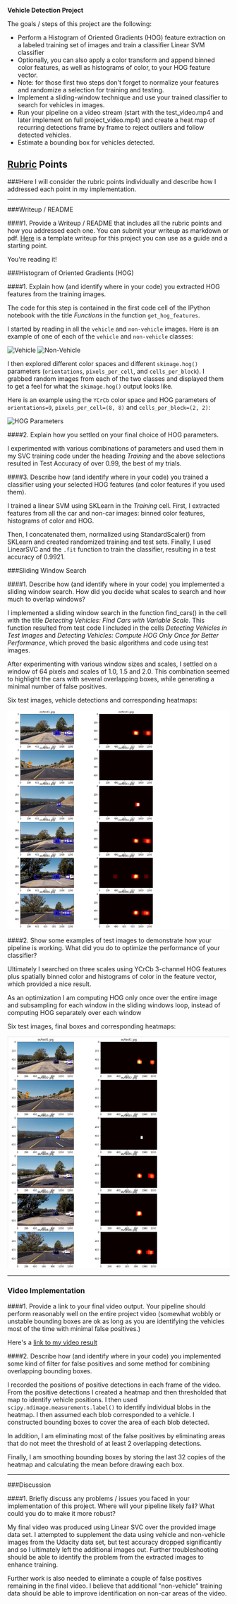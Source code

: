 **Vehicle Detection Project**

The goals / steps of this project are the following:

* Perform a Histogram of Oriented Gradients (HOG) feature extraction on a labeled training set of images and train a classifier Linear SVM classifier
* Optionally, you can also apply a color transform and append binned color features, as well as histograms of color, to your HOG feature vector.
* Note: for those first two steps don't forget to normalize your features and randomize a selection for training and testing.
* Implement a sliding-window technique and use your trained classifier to search for vehicles in images.
* Run your pipeline on a video stream (start with the test_video.mp4 and later implement on full project_video.mp4) and create a heat map of recurring detections frame by frame to reject outliers and follow detected vehicles.
* Estimate a bounding box for vehicles detected.

## [Rubric](https://review.udacity.com/#!/rubrics/513/view) Points
###Here I will consider the rubric points individually and describe how I addressed each point in my implementation.  

---
###Writeup / README

####1. Provide a Writeup / README that includes all the rubric points and how you addressed each one.  You can submit your writeup as markdown or pdf.  [Here](https://github.com/udacity/CarND-Vehicle-Detection/blob/master/writeup_template.md) is a template writeup for this project you can use as a guide and a starting point.  

You're reading it!

###Histogram of Oriented Gradients (HOG)

####1. Explain how (and identify where in your code) you extracted HOG features from the training images.

The code for this step is contained in the first code cell of the IPython notebook with the title *Functions* in the function `get_hog_features`.

I started by reading in all the `vehicle` and `non-vehicle` images.  Here is an example of one of each of the `vehicle` and `non-vehicle` classes:

![Vehicle](./run1/output_images/image0036.png)
![Non-Vehicle](./run1/output_images/extra17.png)

I then explored different color spaces and different `skimage.hog()` parameters (`orientations`, `pixels_per_cell`, and `cells_per_block`).  I grabbed random images from each of the two classes and displayed them to get a feel for what the `skimage.hog()` output looks like.

Here is an example using the `YCrCb` color space and HOG parameters of `orientations=9`, `pixels_per_cell=(8, 8)` and `cells_per_block=(2, 2)`:

![HOG Parameters](./run1/output_images/car-notcar-hog.png)


####2. Explain how you settled on your final choice of HOG parameters.

I experimented with various combinations of parameters and used them in my SVC training code under the heading *Training* and the above selections resulted in Test Accuracy of over 0.99, the best of my trials.

####3. Describe how (and identify where in your code) you trained a classifier using your selected HOG features (and color features if you used them).

I trained a linear SVM using SKLearn in the *Training* cell. First, I extracted features from all the car and non-car images: binned color features, histograms of color and HOG.

Then, I concatenated them, normalized using StandardScaler() from SKLearn and created randomized training and test sets. Finally, I used LinearSVC and the `.fit` function to train the classifier, resulting in a test accuracy of 0.9921.

###Sliding Window Search

####1. Describe how (and identify where in your code) you implemented a sliding window search.  How did you decide what scales to search and how much to overlap windows?

I implemented a sliding window search in the function find_cars() in the cell with the title *Detecting Vehicles: Find Cars with Variable Scale*. This function resulted from test code I included in the cells *Detecting Vehicles in Test Images* and *Detecting Vehicles: Compute HOG Only Once for Better Performance*, which proved the basic algorithms and code using test images.

After experimenting with various window sizes and scales, I settled on a window of 64 pixels and scales of 1.0, 1.5 and 2.0. This combination seemed to highlight the cars with several overlapping boxes, while generating a minimal number of false positives.

Six test images, vehicle detections and corresponding heatmaps:

![Sliding Windows](./output_images/sliding_windows.png)

####2. Show some examples of test images to demonstrate how your pipeline is working.  What did you do to optimize the performance of your classifier?

Ultimately I searched on three scales using YCrCb 3-channel HOG features plus spatially binned color and histograms of color in the feature vector, which provided a nice result.

As an optimization I am computing HOG only once over the entire image and subsampling for each window in the sliding windows loop, instead of computing HOG separately over each window

Six test images, final boxes and corresponding heatmaps:

![Pipeline](./output_images/pipeline.png)

---

### Video Implementation

####1. Provide a link to your final video output.  Your pipeline should perform reasonably well on the entire project video (somewhat wobbly or unstable bounding boxes are ok as long as you are identifying the vehicles most of the time with minimal false positives.)

Here's a [link to my video result](./test.mp4)


####2. Describe how (and identify where in your code) you implemented some kind of filter for false positives and some method for combining overlapping bounding boxes.

I recorded the positions of positive detections in each frame of the video.  From the positive detections I created a heatmap and then thresholded that map to identify vehicle positions.  I then used `scipy.ndimage.measurements.label()` to identify individual blobs in the heatmap.  I then assumed each blob corresponded to a vehicle.  I constructed bounding boxes to cover the area of each blob detected.

In addition, I am eliminating most of the false positives by eliminating areas that do not meet the threshold of at least 2 overlapping detections.

Finally, I am smoothing bounding boxes by storing the last 32 copies of the heatmap and calculating the mean before drawing each box.

---

###Discussion

####1. Briefly discuss any problems / issues you faced in your implementation of this project.  Where will your pipeline likely fail?  What could you do to make it more robust?

My final video was produced using Linear SVC over the provided image data set. I attempted to supplement the data using vehicle and non-vehicle images from the Udacity data set, but test accuracy dropped significantly and so I ultimately left the additional images out. Further troubleshooting should be able to identify the problem from the extracted images to enhance training.

Further work is also needed to eliminate a couple of false positives remaining in the final video. I believe that additional "non-vehicle" training data should be able to improve identification on non-car areas of the video.
